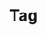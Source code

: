 ---
title: "Tag"
layout: tags
permalink: /tags/
author_profile: true
sidebar:
    nav: "sidebar-category"
---